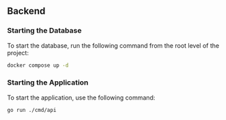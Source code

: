 ## Backend

### Starting the Database
To start the database, run the following command from the root level of the project:

```bash
docker compose up -d
```

### Starting the Application
To start the application, use the following command:

```bash
go run ./cmd/api
